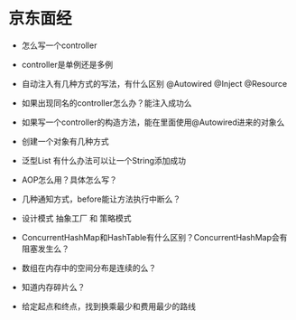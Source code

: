 # 京东面经

* 怎么写一个controller
* controller是单例还是多例
* 自动注入有几种方式的写法，有什么区别 @Autowired @Inject @Resource
* 如果出现同名的controller怎么办？能注入成功么
* 如果写一个controller的构造方法，能在里面使用@Autowired进来的对象么
* 创建一个对象有几种方式
* 泛型List<Integer> 有什么办法可以让一个String添加成功
* AOP怎么用？具体怎么写？
* 几种通知方式，before能让方法执行中断么？
* 设计模式 抽象工厂 和 策略模式
* ConcurrentHashMap和HashTable有什么区别？ConcurrentHashMap会有阻塞发生么？
* 数组在内存中的空间分布是连续的么？
* 知道内存碎片么？

* 给定起点和终点，找到换乘最少和费用最少的路线
